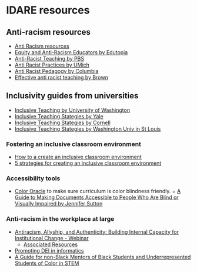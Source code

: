 # IDARE resources 

## Anti-racism resources

- [Anti Racism resources](https://docs.google.com/document/d/1Fu6YmlUCW91XiDVBoNdpZyRl-J_dqoGm2wluD3iBhbc/edit)
- [Equity and Anti-Racism Educators by Edutopia](https://www.edutopia.org/article/guide-equity-and-antiracism-educators#:~:text=Websites%20like%20Teaching%20Tolerance%2C%20the%20NEA%E2%80%99s%20EdJustice%2C%20and,well%20as%20lessons%20for%20you%20as%20a%20teacher.)
- [Anti-Racist Teaching by PBS](https://www.pbs.org/education/blog/tools-for-anti-racist-teaching)
- [Anti Racist Practices by UMich](https://sites.lsa.umich.edu/inclusive-teaching/anti-racist-practices/)
- [Anti Racist Pedagogy by Columbia](https://ctl.columbia.edu/resources-and-technology/resources/anti-racist-pedagogy/)
- [Effective anti racist teaching by Brown](https://www.brown.edu/sheridan/teaching-learning-resources/inclusive-teaching/effective-teaching-anti-racist-teaching)


## Inclusivity guides from universities

- [Inclusive Teaching by University of Washington](https://teaching.washington.edu/topics/inclusive-teaching/inclusive-teaching-strategies/accessible-teaching/)
- [Inclusive Teaching Stategies by Yale](https://poorvucenter.yale.edu/InclusiveTeachingStrategies) 
- [Inclusive Teaching Stategies by Cornell](https://teaching.cornell.edu/teaching-resources/assessment-evaluation/inclusion-accessibility-accommodation/building-inclusive-4)
- [Inclusive Teaching Stategies by Washington Univ in St Louis](https://ctl.wustl.edu/resources/strategies-for-inclusive-teaching-and-learning/)

### Fostering an inclusive classroom environment

- [How to a create an inclusive classroom environment](https://www.cambridge.org/elt/blog/2017/11/15/create-inclusive-classroom-environment/)
- [5 strategies for creating an inclusive classroom environment](https://everfi.com/blog/k-12/inclusive-classroom-strategies/#:~:text=There%20are%20many%20innovative%2C%20inclusive%20classroom%20strategies%20to,another%20resource%20to%20add%20to%20your%20toolkit%2C%20Compassion.)


### Accessibility tools 

- [Color Oracle](https://colororacle.org/) to make sure curriculum is color blindness friendly. 
= [A Guide to Making Documents Accessible to People Who Are Blind or Visually Impaired by Jennifer Sutton](https://www.sabeusa.org/wp-content/uploads/2014/02/A-Guide-to-Making-Documents-Accessible-to-People-Who-are-Blind-or-Visually-Impaired.pdf)

### Anti-racism in the workplace at large 

- [Antiracism, Allyship, and Authenticity: Building Internal Capacity for Institutional Change - Webinar](https://www.youtube.com/watch?v=cBR23_y_HfU&t=705s)
  - [Associated Resources](https://positiveorgs.bus.umich.edu/wp-content/uploads/antiracism-allyship-authenticity-resources_final.pdf)
- [Promoting DEI in informatics](https://jhudatascience.org/Informatics_Research_Leadership/promoting-diversity-equity-and-inclusion.html)
- [A Guide for non-Black Mentors of Black Students and
Underrepresented Students of Color in STEM](https://veronica-padilla.weebly.com/uploads/1/2/0/1/120174067/guide_to_mentorship_of_bipoc_v._6.pdf)
